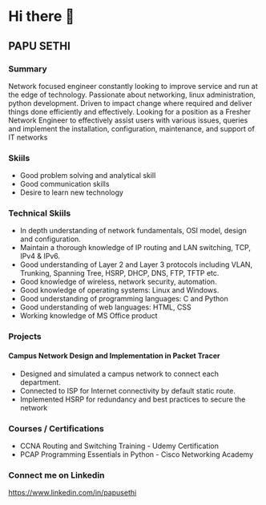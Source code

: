# Hi there 👋
## PAPU SETHI

### Summary
Network focused engineer constantly looking to improve service and run at the edge of technology.
Passionate about networking, linux administration, python development.
Driven to impact change where required and deliver things done efficiently and effectively.
Looking for a position as a Fresher Network Engineer to effectively assist users with various issues, queries and implement the 
installation, configuration, maintenance, and support of IT networks

### Skiils
* Good problem solving and analytical skill
* Good communication skills
* Desire to learn new technology

### Technical Skiils
* In depth understanding of network fundamentals, OSI model, design and configuration.
* Maintain a thorough knowledge of IP routing and LAN switching, TCP, IPv4 & IPv6.
* Good understanding of Layer 2 and Layer 3 protocols including VLAN, Trunking, Spanning Tree, HSRP, DHCP, DNS, FTP, TFTP etc.
* Good knowledge of wireless, network security, automation.
* Good knowledge of operating systems: Linux and Windows.
* Good understanding of programming languages: C and Python
* Good understanding of web languages: HTML, CSS
* Working knowledge of MS Office product

### Projects
#### Campus Network Design and Implementation in Packet Tracer
* Designed and simulated a campus network to connect each department.
* Connected to ISP for Internet connectivity by default static route.
* Implemented HSRP for redundancy and best practices to secure the network

### Courses / Certifications
* CCNA Routing and Switching Training - Udemy Certification
* PCAP Programming Essentials in Python - Cisco Networking Academy

### Connect me on Linkedin 
https://www.linkedin.com/in/papusethi
